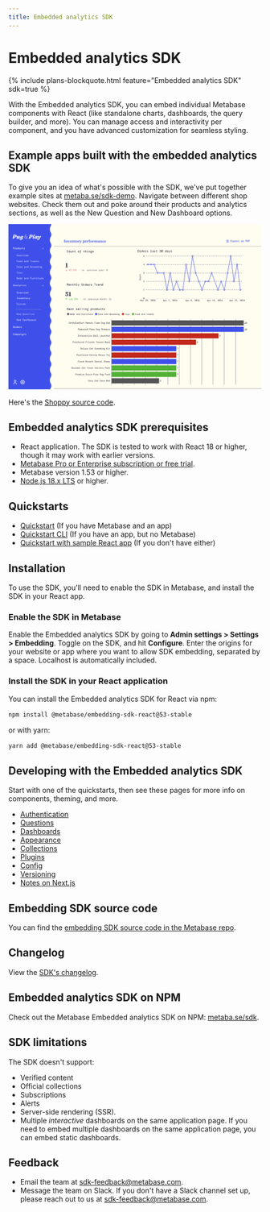 ```yaml
---
title: Embedded analytics SDK
---
```


# Embedded analytics SDK

{% include plans-blockquote.html feature="Embedded analytics SDK" sdk=true %}

With the Embedded analytics SDK, you can embed individual Metabase components with React (like standalone charts, dashboards, the query builder, and more). You can manage access and interactivity per component, and you have advanced customization for seamless styling.

## Example apps built with the embedded analytics SDK

To give you an idea of what's possible with the SDK, we've put together example sites at [metaba.se/sdk-demo](https://metaba.se/sdk-demo). Navigate between different shop websites. Check them out and poke around their products and analytics sections, as well as the New Question and New Dashboard options.

![Pug and play example app built with embedding SDK](../images/pug-and-play.png)

Here's the [Shoppy source code](https://github.com/metabase/shoppy).

## Embedded analytics SDK prerequisites

- React application. The SDK is tested to work with React 18 or higher, though it may work with earlier versions.
- [Metabase Pro or Enterprise subscription or free trial](https://www.metabase.com/pricing/).
- Metabase version 1.53 or higher.
- [Node.js 18.x LTS](https://nodejs.org/en) or higher.

## Quickstarts

- [Quickstart](./quickstart.md) (If you have Metabase and an app)
- [Quickstart CLI](./quickstart-cli.md) (If you have an app, but no Metabase)
- [Quickstart with sample React app](./quickstart-with-sample-app.md) (If you don't have either)

## Installation

To use the SDK, you'll need to enable the SDK in Metabase, and install the SDK in your React app.

### Enable the SDK in Metabase

Enable the Embedded analytics SDK by going to **Admin settings > Settings > Embedding**. Toggle on the SDK, and hit **Configure**. Enter the origins for your website or app where you want to allow SDK embedding, separated by a space. Localhost is automatically included.

### Install the SDK in your React application

You can install the Embedded analytics SDK for React via npm:

```bash
npm install @metabase/embedding-sdk-react@53-stable
```

or with yarn:

```bash
yarn add @metabase/embedding-sdk-react@53-stable
```

## Developing with the Embedded analytics SDK

Start with one of the quickstarts, then see these pages for more info on components, theming, and more.

- [Authentication](./authentication.md)
- [Questions](./questions.md)
- [Dashboards](./dashboards.md)
- [Appearance](./appearance.md)
- [Collections](./collections.md)
- [Plugins](./plugins.md)
- [Config](./config.md)
- [Versioning](./version.md)
- [Notes on Next.js](./next-js.md)

## Embedding SDK source code

You can find the [embedding SDK source code in the Metabase repo](https://github.com/metabase/metabase/tree/master/enterprise/frontend/src/embedding-sdk).

## Changelog

View the [SDK's changelog](https://github.com/metabase/metabase/blob/master/enterprise/frontend/src/embedding-sdk/CHANGELOG.md).

## Embedded analytics SDK on NPM

Check out the Metabase Embedded analytics SDK on NPM: [metaba.se/sdk](https://metaba.se/sdk).

## SDK limitations

The SDK doesn't support:

- Verified content
- Official collections
- Subscriptions
- Alerts
- Server-side rendering (SSR).
- Multiple _interactive_ dashboards on the same application page. If you need to embed multiple dashboards on the same application page, you can embed static dashboards.

## Feedback

- Email the team at [sdk-feedback@metabase.com](mailto:sdk-feedback@metabase.com).
- Message the team on Slack. If you don't have a Slack channel set up, please reach out to us at [sdk-feedback@metabase.com](mailto:sdk-feedback@metabase.com).
